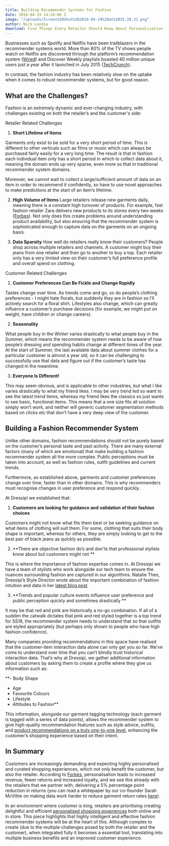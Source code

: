 ```yaml
---
title: Building Recommender Systems for Fashion
date: 2018-04-19 14:24:00 Z
image: "/uploads/Screen%20Shot%202018-04-19%20at%2015.28.31.png"
author: Nick Landia
download: Five Things Every Retailer Should Know About Personalisation
---
```


Businesses such as Spotify and Netflix have been trailblazers in the recommender systems world. More than 80% of the TV shows people watch on Netflix are discovered through the platform’s recommendation system ([Wired](http://www.wired.co.uk/article/how-do-netflixs-algorithms-work-machine-learning-helps-to-predict-what-viewers-will-like)) and Discover Weekly playlists boasted 40 million unique users just a year after it launched in July 2015 ([TechCrunch](https://techcrunch.com/2016/05/25/playlists-not-blogs/)).

In contrast, the fashion industry has been relatively slow on the uptake when it comes to robust recommender systems, but for good reason.

## What are the Challenges?

Fashion is an extremely dynamic and ever-changing industry, with challenges existing on both the retailer’s and the customer's side:

Retailer Related Challenges

1. **Short Lifetime of Items**

Garments only exist to be sold for a very short period of time. This is different to other verticals such as films or music which can always be purchased fairly easily for a very long time. The result is that in fashion each individual item only has a short period in which to collect data about it, meaning the domain ends up very sparse, even more so that in traditional recommender system domains. 

Moreover, we cannot wait to collect a large/sufficient amount of data on an item in order to recommend it confidently, so have to use novel approaches to make predictions at the start of an item’s lifetime. 

2. **High Volume of Items**
Large retailers release new garments daily, meaning there is a constant high turnover of products. For example, fast fashion retailer Zara delivers new products to its stores every two weeks ([Forbes](https://www.forbes.com/forbes/welcome/?toURL=https://www.forbes.com/sites/deborahweinswig/2017/08/28/retailers-should-think-like-zara-what-we-learned-at-the-august-magic-trade-show/&refURL=&referrer=#17bc3ac73e52)). Not only does this create problems around understanding product availability, but also ensuring that the recommender system is sophisticated enough to capture data on the garments on an ongoing basis.

3. **Data Sparsity**
How well do retailers really know their customers? People shop across multiple retailers and channels. A customer might buy their jeans from one retailer and then go to another to buy a top. Each retailer only has a very limited view on their customer’s full preference profile and overall spend on clothing.

Customer Related Challenges

1. **Customer Preferences Can Be Fickle and Change Rapidly**

Tastes change over time. As trends come and go, so do people’s clothing preferences - I might hate florals, but suddenly they are in fashion so I’ll actively search for a floral shirt. Lifestyles also change, which can greatly influence a customer’s purchase decisions (for example, we might put on weight, have children or change careers). 

2. **Seasonality**

What people buy in the Winter varies drastically to what people buy in the Summer, which means the recommender system needs to be aware of how people’s dressing and spending habits change at different times of the year. At the start of Summer, the last available data about summer clothes for a particular customer is almost a year old, so it can be challenging to successfully use that data and figure out if the customer’s taste has changed in the meantime.

3. **Everyone Is Different!**

This may seem obvious, and is applicable to other industries, but what I like varies drastically to what my friend likes. I may be very trend led so want to see the latest trend items, whereas my friend likes the classics so just wants to see basic, functional items. This means that a one size fits all solution simply won’t work, and neither will generic customer segmentation methods based on clicks etc that don’t have a very deep view of the customer.


## Building a Fashion Recommender System

Unlike other domains, fashion recommendations should not be purely based on the customer’s personal taste and past activity. There are many external factors (many of which are emotional) that make building a fashion recommender system all the more complex. Public perceptions must be taken into account, as well as fashion rules, outfit guidelines and current trends.

Furthermore, as established above, garments and customer preferences change over time, faster than in other domains. This is why recommenders must recognise changes in user preference and respond quickly.

At Dressipi we established that:

1. **Customers are looking for guidance and validation of their fashion choices** 

Customers might not know what fits them best or be seeking guidance on what items of clothing will suit them. For some, clothing that suits their body shape is important, whereas for others, they are simply looking to get to the best pair of black jeans as quickly as possible. 

2. **There are objective fashion do’s and don'ts that professional stylists know about but customers might not **

This is where the importance of fashion expertise comes in. At Dressipi we have a team of stylists who work alongside our tech team to ensure the nuances surrounding fashion are captured in our algorithms. Natalie Theo, Dressipi’s Style Director wrote about the important combination of fashion intuition and data in her [latest blog post](https://dressipi.com/blog/fashion-plus-data-equals-a-match-made-in-personalisation-heaven/). 

3. **Trends and popular culture events influence user preference and public perception quickly and sometimes drastically **

It may be that red and pink are historically a no-go combination. If all of a sudden the catwalk dictates that pink and red styled together is a top trend for SS18, the recommender system needs to understand that so that outfits are styled appropriately (but perhaps only shown to people who have high fashion confidence).


Many companies providing recommendations in this space have realised that the customer-item interaction data alone can only get you so far. We’ve come to understand over time that you can’t blindly trust historical interaction data. That’s why at Dressipi, we gather additional information about customers by asking them to create a profile where they give us information such as:

**- Body Shape
- Age
- Favourite Colours
- Lifestyle
- Attitudes to Fashion**

This information, alongside our garment tagging technology (each garment is tagged with a series of data points), allows the recommender system to give high-quality recommendation features such as style advice, outfits, and [product recommendations on a truly one-to-one level](https://dressipi.com/one-to-one-personalisation/), enhancing the customer’s shopping experience based on their intent.

## In Summary

Customers are increasingly demanding and expecting highly personalised and curated shopping experiences, which not only benefit the customer, but also the retailer. According to [Forbes](https://www.forbes.com/sites/shephyken/2017/10/29/personalized-customer-experience-increases-revenue-and-loyalty/#663517f94bd6), personalisation leads to increased revenue, fewer returns and increased loyalty, and we see this already with the retailers that we partner with, delivering a 5% percentage point reduction in returns (you can read a whitepaper by our co-founder Sarah McVittie on making data work harder to reduce garment return rates [here](https://dressipi.com/downloads/how-to-make-your-data-work-harder-to-reduce-garment-return-rates-whitepaper/)).

In an environment where customer is king, retailers are prioritising creating delightful and efficient [personalised shopping experiences](https://dressipi.com/solutions/customer-experience/) both online and in store. This piece highlights that highly intelligent and effective fashion recommender systems will be at the heart of this. Although complex to create (due to the multiple challenges posed by both the retailer and the customer), when integrated fully it becomes a essential tool, translating into multiple business benefits and an improved customer experience.

